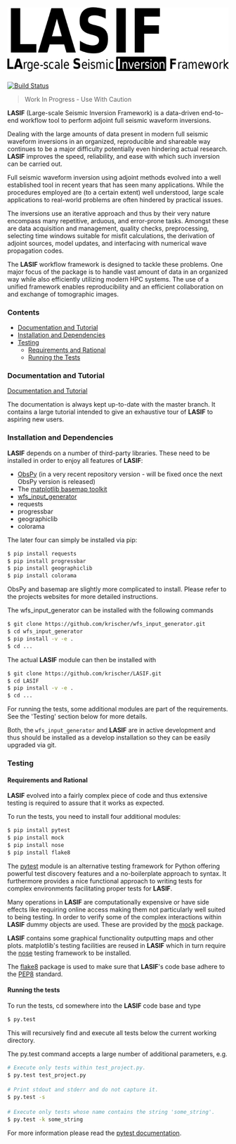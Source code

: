 ![Logo](/doc/images/logo/lasif_logo.png)
---
[![Build Status](https://travis-ci.org/krischer/LASIF.png?branch=master)](https://travis-ci.org/krischer/LASIF)

> Work In Progress - Use With Caution


**LASIF** (Large-scale Seismic Inversion Framework) is a data-driven end-to-end
workflow tool to perform adjoint full seismic waveform inversions.

Dealing with the large amounts of data present in modern full seismic waveform
inversions in an organized, reproducible and shareable way continues to be a major
difficulty potentially even hindering actual research. **LASIF** improves the speed,
reliability, and ease with which such inversion can be carried out.

Full seismic waveform inversion using adjoint methods evolved into a well established
tool in recent years that has seen many applications. While the procedures employed
are (to a certain extent) well understood, large scale applications to real-world
problems are often hindered by practical issues.

The inversions use an iterative approach and thus by their very nature encompass
many repetitive, arduous, and error-prone tasks. Amongst these are data acquisition
and management, quality checks, preprocessing, selecting time windows suitable for
misfit calculations, the derivation of adjoint sources, model updates, and interfacing
with numerical wave propagation codes.

The **LASIF** workflow framework is designed to tackle these problems. One major focus of
the package is to handle vast amount of data in an organized way while also efficiently
utilizing modern HPC systems.
The use of a unified framework enables reproducibility and an efficient collaboration on
and exchange of tomographic images.


### Contents
* [Documentation and Tutorial](#documentation-and-tutorial)
* [Installation and Dependencies](#installation-and-dependencies)
* [Testing](#testing)
  - [Requirements and Rational](#requirements-and-rational)
  - [Running the Tests](#running-the-tests)





### Documentation and Tutorial

[Documentation and Tutorial](http://krischer.github.io/LASIF)

The documentation is always kept up-to-date with the master branch. It contains
a large tutorial intended to give an exhaustive tour of **LASIF** to aspiring new users.


### Installation and Dependencies

**LASIF** depends on a number of third-party libraries. These need to be installed
in order to enjoy all features of **LASIF**:

* [ObsPy](http://www.obspy.org) (in a very recent repository version - will be fixed once the next ObsPy version is released)
* The [matplotlib basemap toolkit](http://matplotlib.org/basemap/)
* [wfs_input_generator](http://github.com/krischer/wfs_input_generator)
* requests
* progressbar
* geographiclib
* colorama

The later four can simply be installed via pip:

```bash
$ pip install requests
$ pip install progressbar
$ pip install geographiclib
$ pip install colorama
```

ObsPy and basemap are slightly more complicated to install. Please refer to the
projects websites for more detailed instructions.

The wfs_input_generator can be installed with the following commands

```bash
$ git clone https://github.com/krischer/wfs_input_generator.git
$ cd wfs_input_generator
$ pip install -v -e .
$ cd ...
```

The actual **LASIF** module can then be installed with

```bash
$ git clone https://github.com/krischer/LASIF.git
$ cd LASIF
$ pip install -v -e .
$ cd ...
```

For running the tests, some additional modules are part of the requirements.
See the 'Testing' section below for more details.

Both, the `wfs_input_generator` and **LASIF** are in active development and thus
should be installed as a develop installation so they can be easily upgraded
via git.


### Testing

#### Requirements and Rational

**LASIF** evolved into a fairly complex piece of code and thus extensive testing is
required to assure that it works as expected.

To run the tests, you need to install four additional modules:

```bash
$ pip install pytest
$ pip install mock
$ pip install nose
$ pip install flake8
```

The [pytest](http://pytest.org) module is an alternative testing framework for
Python offering powerful test discovery features and a no-boilerplate approach
to syntax. It furthermore provides a nice functional approach to writing tests
for complex environments facilitating proper tests for **LASIF**.

Many operations in **LASIF** are computationally expensive or have side effects
like requiring online access making them not particularly well suited to being
testing. In order to verify some of the complex interactions within **LASIF** dummy
objects are used. These are provided by the
[mock](http://www.voidspace.org.uk/python/mock/) package.

**LASIF** contains some graphical functionality outputting maps and other plots.
matplotlib's testing facilities are reused in **LASIF** which in turn require the
[nose](http://nose.readthedocs.org/en/latest/) testing framework to be
installed.

The [flake8](http://flake8.readthedocs.org/en/2.0/) package is used to make
sure that **LASIF**'s code base adhere to the
[PEP8](http://www.python.org/dev/peps/pep-0008/) standard.

#### Running the tests

To run the tests, cd somewhere into the **LASIF** code base and type

```bash
$ py.test
```

This will recursively find and execute all tests below the current working
directory.

The py.test command accepts a large number of additional parameters, e.g.

```bash
# Execute only tests within test_project.py.
$ py.test test_project.py

# Print stdout and stderr and do not capture it.
$ py.test -s

# Execute only tests whose name contains the string 'some_string'.
$ py.test -k some_string
```

For more information please read the [pytest
documentation](http://pytest.org/).
